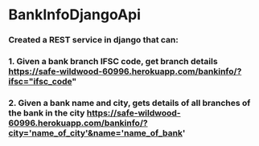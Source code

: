# BankInfoDjangoApi

### Created a REST service in django that can:

### 1. Given a bank branch IFSC code, get branch details  https://safe-wildwood-60996.herokuapp.com/bankinfo/?ifsc="ifsc_code"

### 2. Given a bank name and city, gets details of all branches of the bank in the city  https://safe-wildwood-60996.herokuapp.com/bankinfo/?city='name_of_city'&name='name_of_bank'

